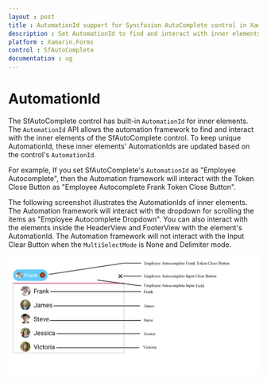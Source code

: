 ```yaml
---
layout : post
title : AutomationId support for Syncfusion AutoComplete control in Xamarin.Forms
description : Set AutomationId to find and interact with inner elements in AutoComplete
platform : Xamarin.Forms
control : SfAutoComplete
documentation : ug
---
```


# AutomationId

The SfAutoComplete control has built-in `AutomationId` for inner elements. The `AutomationId` API allows the automation framework to find and interact with the inner elements of the SfAutoComplete control. To keep unique AutomationId, these inner elements' AutomationIds are updated based on the control's `AutomationId`. 

For example, If you set SfAutoComplete's `AutomationId` as "Employee Autocomplete", then the Automation framework will interact with the Token Close Button as "Employee Autocomplete Frank Token Close Button". 

The following screenshot illustrates the AutomationIds of inner elements. The Automation framework will interact with the dropdown for scrolling the items as "Employee Autocomplete Dropdown". You can also interact with the elements inside the HeaderView and FooterView with the element's AutomationId. The Automation framework will not interact with the Input Clear Button when the `MultiSelectMode` is None and Delimiter mode. 

![AutomationId Image](images/AutomationId/AutomationId.png)
